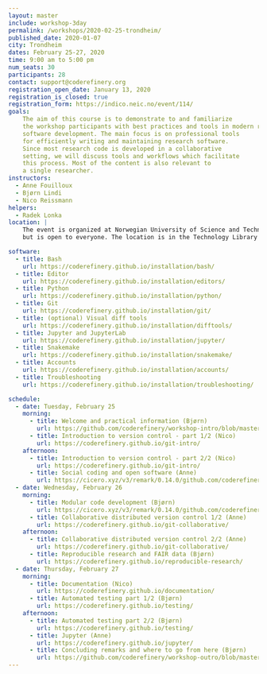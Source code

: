 ```yaml
---
layout: master
include: workshop-3day
permalink: /workshops/2020-02-25-trondheim/
published_date: 2020-01-07
city: Trondheim
dates: February 25-27, 2020
time: 9:00 am to 5:00 pm
num_seats: 30
participants: 28
contact: support@coderefinery.org
registration_open_date: January 13, 2020
registration_is_closed: true
registration_form: https://indico.neic.no/event/114/
goals:
    The aim of this course is to demonstrate to and familiarize
    the workshop participants with best practices and tools in modern research
    software development. The main focus is on professional tools
    for efficiently writing and maintaining research software.
    Since most research code is developed in a collaborative
    setting, we will discuss tools and workflows which facilitate
    this process. Most of the content is also relevant to
    a single researcher.
instructors:
  - Anne Fouilloux
  - Bjørn Lindi
  - Nico Reissmann
helpers:
  - Radek Lonka
location: |
    The event is organized at Norwegian University of Science and Technology (NTNU), Trondheim
    but is open to everyone. The location is in the Technology Library in <a href="https://www.ntnu.no/ub/bibliotek/teknologi/rom-og-utstyr"> the Main building, Gløshaugen</a>

software:
  - title: Bash
    url: https://coderefinery.github.io/installation/bash/
  - title: Editor
    url: https://coderefinery.github.io/installation/editors/
  - title: Python
    url: https://coderefinery.github.io/installation/python/
  - title: Git
    url: https://coderefinery.github.io/installation/git/
  - title: (optional) Visual diff tools
    url: https://coderefinery.github.io/installation/difftools/
  - title: Jupyter and JupyterLab
    url: https://coderefinery.github.io/installation/jupyter/
  - title: Snakemake
    url: https://coderefinery.github.io/installation/snakemake/
  - title: Accounts
    url: https://coderefinery.github.io/installation/accounts/
  - title: Troubleshooting
    url: https://coderefinery.github.io/installation/troubleshooting/

schedule:
  - date: Tuesday, February 25
    morning:
      - title: Welcome and practical information (Bjørn)
        url: https://github.com/coderefinery/workshop-intro/blob/master/README.md
      - title: Introduction to version control - part 1/2 (Nico)
        url: https://coderefinery.github.io/git-intro/
    afternoon:
      - title: Introduction to version control - part 2/2 (Nico)
        url: https://coderefinery.github.io/git-intro/
      - title: Social coding and open software (Anne)
        url: https://cicero.xyz/v3/remark/0.14.0/github.com/coderefinery/social-coding/master/talk.md
  - date: Wednesday, February 26
    morning:
      - title: Modular code development (Bjørn)
        url: https://cicero.xyz/v3/remark/0.14.0/github.com/coderefinery/modular-code-development/master/talk.md
      - title: Collaborative distributed version control 1/2 (Anne)
        url: https://coderefinery.github.io/git-collaborative/
    afternoon:
      - title: Collaborative distributed version control 2/2 (Anne)
        url: https://coderefinery.github.io/git-collaborative/
      - title: Reproducible research and FAIR data (Bjørn)
        url: https://coderefinery.github.io/reproducible-research/
  - date: Thursday, February 27
    morning:
      - title: Documentation (Nico)
        url: https://coderefinery.github.io/documentation/
      - title: Automated testing part 1/2 (Bjørn)
        url: https://coderefinery.github.io/testing/
    afternoon:
      - title: Automated testing part 2/2 (Bjørn)
        url: https://coderefinery.github.io/testing/
      - title: Jupyter (Anne)
        url: https://coderefinery.github.io/jupyter/
      - title: Concluding remarks and where to go from here (Bjørn)
        url: https://github.com/coderefinery/workshop-outro/blob/master/README.md
---
```


